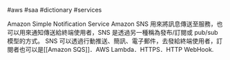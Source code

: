 #aws #saa #dictionary #services 

Amazon Simple Notification Service
Amazon SNS 用來將訊息傳送至服務，也可以用來通知傳送給終端使用者，SNS 是透過另一種稱為發布/訂閱或 pub/sub 模型的方式。
SNS 可以透過行動推送、簡訊、電子郵件，去發給終端使用者，訂閱者也可以是[[Amazon SQS]]．AWS Lambda．HTTPS．HTTP WebHook.